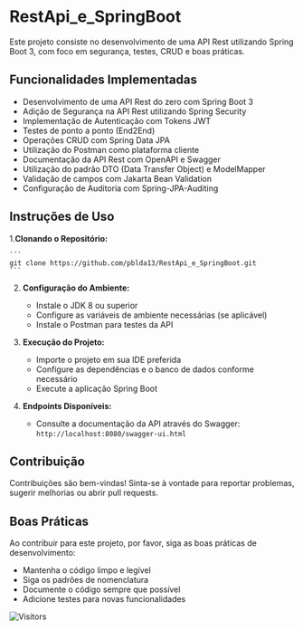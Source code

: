 # RestApi_e_SpringBoot


Este projeto consiste no desenvolvimento de uma API Rest utilizando Spring Boot 3, com foco em segurança, testes, CRUD e boas práticas.

## Funcionalidades Implementadas

- Desenvolvimento de uma API Rest do zero com Spring Boot 3
- Adição de Segurança na API Rest utilizando Spring Security
- Implementação de Autenticação com Tokens JWT
- Testes de ponto a ponto (End2End)
- Operações CRUD com Spring Data JPA
- Utilização do Postman como plataforma cliente
- Documentação da API Rest com OpenAPI e Swagger
- Utilização do padrão DTO (Data Transfer Object) e ModelMapper
- Validação de campos com Jakarta Bean Validation
- Configuração de Auditoria com Spring-JPA-Auditing

## Instruções de Uso

1.**Clonando o Repositório:**

    ```
    git clone https://github.com/pblda13/RestApi_e_SpringBoot.git
    ```

2. **Configuração do Ambiente:**

    - Instale o JDK 8 ou superior
    - Configure as variáveis de ambiente necessárias (se aplicável)
    - Instale o Postman para testes da API

3. **Execução do Projeto:**

    - Importe o projeto em sua IDE preferida
    - Configure as dependências e o banco de dados conforme necessário
    - Execute a aplicação Spring Boot

4. **Endpoints Disponíveis:**

    - Consulte a documentação da API através do Swagger: `http://localhost:8080/swagger-ui.html`

## Contribuição

Contribuições são bem-vindas! Sinta-se à vontade para reportar problemas, sugerir melhorias ou abrir pull requests.


## Boas Práticas

Ao contribuir para este projeto, por favor, siga as boas práticas de desenvolvimento:

- Mantenha o código limpo e legível
- Siga os padrões de nomenclatura
- Documente o código sempre que possível
- Adicione testes para novas funcionalidades


![Visitors](https://api.visitorbadge.io/api/visitors?path=https%3A%2F%2Fgithub.com%2Fpblda13%2FRestApi_e_SpringBoot%2Ftree%2Fmain&label=VISITORS&labelColor=%23f47373&countColor=%23d9e3f0)
